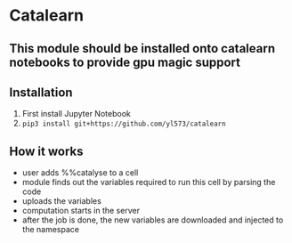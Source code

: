 # Catalearn

## This module should be installed onto catalearn notebooks to provide gpu magic support

## Installation
1. First install Jupyter Notebook
2. `pip3 install git+https://github.com/yl573/catalearn`

## How it works
* user adds %%catalyse to a cell
* module finds out the variables required to run this cell by parsing the code
* uploads the variables
* computation starts in the server
* after the job is done, the new variables are downloaded and injected to the namespace